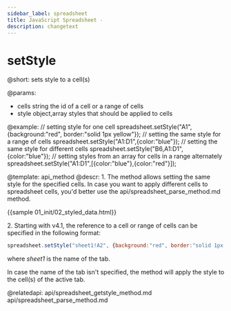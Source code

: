 ```yaml
---
sidebar_label: spreadsheet
title: JavaScript Spreadsheet - 
description: changetext
---
```


setStyle
============

@short:
	sets style to a cell(s)	
    
@params:
- cells			string					the id of a cell or a range of cells
- style			object,array			styles that should be applied to cells

@example:
// setting style for one cell
spreadsheet.setStyle("A1",{background:"red", border:"solid 1px yellow"});
// setting the same style for a range of cells
spreadsheet.setStyle("A1:D1",{color:"blue"});
// setting the same style for different cells
spreadsheet.setStyle("B6,A1:D1",{color:"blue"});
// setting styles from an array for cells in a range alternately
spreadsheet.setStyle("A1:D1",[{color:"blue"},{color:"red"}]);

@template: api_method
@descr:
1\. The method allows setting the same style for the specified cells. In case you want to apply different cells to spreadsheet cells, you'd better use the api/spreadsheet_parse_method.md method.

{{sample 01_init/02_styled_data.html}}

2\. Starting with v4.1, the reference to a cell or range of cells can be specified in the following format:

~~~js
spreadsheet.setStyle("sheet1!A2", {background:"red", border:"solid 1px yellow"}); 
~~~

where *sheet1* is the name of the tab.

In case the name of the tab isn't specified, the method will apply the style to the cell(s) of the active tab.

@relatedapi:
api/spreadsheet_getstyle_method.md
api/spreadsheet_parse_method.md

